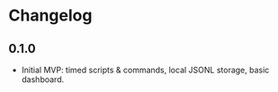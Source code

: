 # Changelog

## 0.1.0

- Initial MVP: timed scripts & commands, local JSONL storage, basic dashboard.
